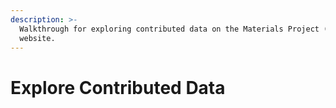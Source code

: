 ```yaml
---
description: >-
  Walkthrough for exploring contributed data on the Materials Project (MP)
  website.
---
```


# Explore Contributed Data

